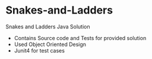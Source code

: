 # Snakes-and-Ladders
Snakes and Ladders Java Solution
  - Contains Source code and Tests for provided solution
  - Used Object Oriented Design
  - Junit4 for test cases

